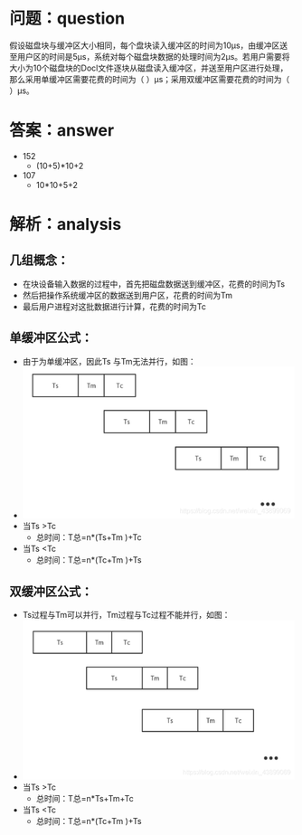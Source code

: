 # 问题：question
假设磁盘块与缓冲区大小相同，每个盘块读入缓冲区的时间为10μs，由缓冲区送至用户区的时间是5μs，系统对每个磁盘块数据的处理时间为2μs。若用户需要将大小为10个磁盘块的Docl文件逐块从磁盘读入缓冲区，并送至用户区进行处理，那么采用单缓冲区需要花费的时间为（ ）μs；采用双缓冲区需要花费的时间为（ ）μs。

# 答案：answer
* 152
  - (10+5)*10+2
* 107
  - 10*10+5+2

# 解析：analysis

## 几组概念：
* 在块设备输入数据的过程中，首先把磁盘数据送到缓冲区，花费的时间为Ts
* 然后把操作系统缓冲区的数据送到用户区，花费的时间为Tm
* 最后用户进程对这批数据进行计算，花费的时间为Tc

## 单缓冲区公式：
* 由于为单缓冲区，因此Ts 与Tm无法并行，如图：
* ![图片加载中...](./images/1.png)
* 当Ts >Tc
  - 总时间：T总=n*(Ts+Tm )+Tc
* 当Ts <Tc
  - 总时间：T总=n*(Tc+Tm )+Ts

## 双缓冲区公式：
* Ts过程与Tm可以并行，Tm过程与Tc过程不能并行，如图：
* ![图片加载中...](./images/2.png)
* 当Ts >Tc
  - 总时间：T总=n*Ts+Tm+Tc
* 当Ts <Tc
  - 总时间：T总=n*(Tc+Tm )+Ts

